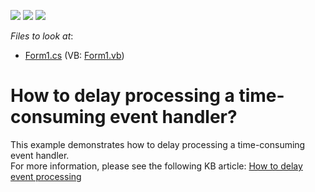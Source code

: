 <!-- default badges list -->
![](https://img.shields.io/endpoint?url=https://codecentral.devexpress.com/api/v1/VersionRange/128627190/13.1.4%2B)
[![](https://img.shields.io/badge/Open_in_DevExpress_Support_Center-FF7200?style=flat-square&logo=DevExpress&logoColor=white)](https://supportcenter.devexpress.com/ticket/details/E775)
[![](https://img.shields.io/badge/📖_How_to_use_DevExpress_Examples-e9f6fc?style=flat-square)](https://docs.devexpress.com/GeneralInformation/403183)
<!-- default badges end -->
<!-- default file list -->
*Files to look at*:

* [Form1.cs](./CS/Form1.cs) (VB: [Form1.vb](./VB/Form1.vb))
<!-- default file list end -->
# How to delay processing a time-consuming event handler?


<p>This example demonstrates how to delay processing a time-consuming event handler.<br />
For more information, please see the following KB article: <a href="https://www.devexpress.com/Support/Center/p/A1634">How to delay event processing</a></p>

<br/>


